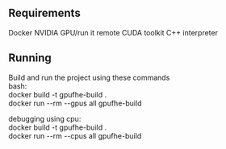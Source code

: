 ## Requirements
Docker
NVIDIA GPU/run it remote
CUDA toolkit
C++ interpreter
<!-- to be continued -->
## Running 
Build and run the project using these commands \
bash: \
docker build -t gpufhe-build . \
docker run --rm --gpus all gpufhe-build 


debugging using cpu: \
docker build -t gpufhe-build . \
docker run --rm --cpus all gpufhe-build 
<!-- there maybe issues idk -->

